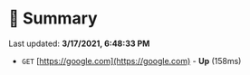# 📖 Summary
Last updated: **3/17/2021, 6:48:33 PM**

- `GET` [https://google.com](https://google.com) - **Up** (158ms)
